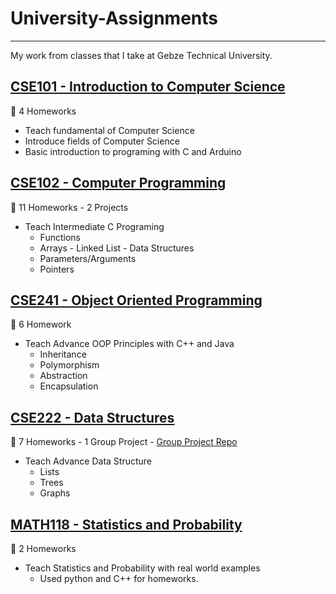 # University-Assignments

------------------------

My work from classes that I take at Gebze Technical University.

## [CSE101 - Introduction to Computer Science](https://github.com/muhammedogz/University-Assignments/tree/main/CSE101%20-%20Introduction%20to%20Computer%20Science)

🏁 4 Homeworks

- Teach fundamental of Computer Science
- Introduce fields of Computer Science
- Basic introduction to programing with C and Arduino

## [CSE102 - Computer Programming](https://github.com/muhammedogz/University-Assignments/tree/main/CSE102%20-%20Computer%20Programming)

🏁 11 Homeworks - 2 Projects

- Teach Intermediate C Programing
  - Functions
  - Arrays - Linked List - Data Structures
  - Parameters/Arguments
  - Pointers

## [CSE241 - Object Oriented Programming](https://github.com/muhammedogz/University-Assignments/tree/main/CSE241%20-%20Object%20Oriented%20Programming)

🏁 6 Homework

- Teach Advance OOP Principles with C++ and Java
  - Inheritance
  - Polymorphism
  - Abstraction
  - Encapsulation

## [CSE222 - Data Structures](https://github.com/muhammedogz/University-Assignments/tree/main/CSE222%20-%20Data%20Structures)

🏁 7 Homeworks - 1 Group Project - [Group Project Repo](https://github.com/CSE222-Project-Group-1/Human-Resources-Company)

- Teach Advance Data Structure
  - Lists
  - Trees
  - Graphs

## [MATH118 - Statistics and Probability](https://github.com/muhammedogz/University-Assignments/tree/main/MATH118%20-%20Statistics%20and%20Probability/)

🏁 2 Homeworks

- Teach Statistics and Probability with real world examples
  - Used python and C++ for homeworks.
  